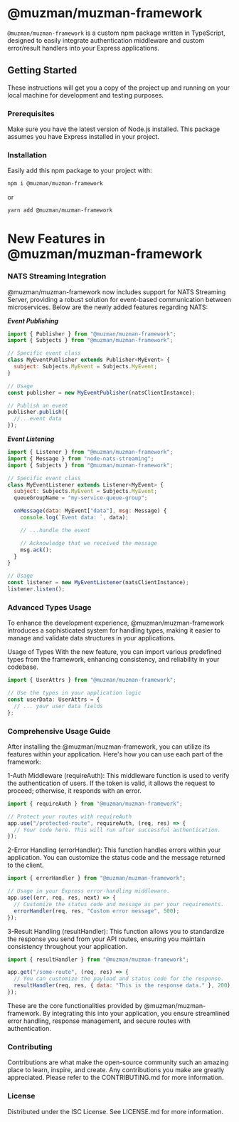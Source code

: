# @muzman/muzman-framework

`@muzman/muzman-framework` is a custom npm package written in TypeScript, designed to easily integrate authentication middleware and custom error/result handlers into your Express applications.

## Getting Started

These instructions will get you a copy of the project up and running on your local machine for development and testing purposes.

### Prerequisites

Make sure you have the latest version of Node.js installed. This package assumes you have Express installed in your project.

### Installation

Easily add this npm package to your project with:

```bash
npm i @muzman/muzman-framework
```

or

```bash
yarn add @muzman/muzman-framework
```

# New Features in @muzman/muzman-framework

### NATS Streaming Integration

@muzman/muzman-framework now includes support for NATS Streaming Server, providing a robust solution for event-based communication between microservices. Below are the newly added features regarding NATS:

**_Event Publishing_**

```javascript
import { Publisher } from "@muzman/muzman-framework";
import { Subjects } from "@muzman/muzman-framework";

// Specific event class
class MyEventPublisher extends Publisher<MyEvent> {
  subject: Subjects.MyEvent = Subjects.MyEvent;
}

// Usage
const publisher = new MyEventPublisher(natsClientInstance);

// Publish an event
publisher.publish({
  //...event data
});
```

**_Event Listening_**

```javascript
import { Listener } from "@muzman/muzman-framework";
import { Message } from "node-nats-streaming";
import { Subjects } from "@muzman/muzman-framework";

// Specific event class
class MyEventListener extends Listener<MyEvent> {
  subject: Subjects.MyEvent = Subjects.MyEvent;
  queueGroupName = "my-service-queue-group";

  onMessage(data: MyEvent["data"], msg: Message) {
    console.log(`Event data: `, data);

    // ...handle the event

    // Acknowledge that we received the message
    msg.ack();
  }
}

// Usage
const listener = new MyEventListener(natsClientInstance);
listener.listen();
```

### Advanced Types Usage

To enhance the development experience, @muzman/muzman-framework introduces a sophisticated system for handling types, making it easier to manage and validate data structures in your applications.

Usage of Types
With the new feature, you can import various predefined types from the framework, enhancing consistency, and reliability in your codebase.

```javascript
import { UserAttrs } from "@muzman/muzman-framework";

// Use the types in your application logic
const userData: UserAttrs = {
  // ... your user data fields
};
```

### Comprehensive Usage Guide

After installing the @muzman/muzman-framework, you can utilize its features within your application. Here's how you can use each part of the framework:

1-Auth Middleware (requireAuth): This middleware function is used to verify the authentication of users. If the token is valid, it allows the request to proceed; otherwise, it responds with an error.

```javascript
import { requireAuth } from "@muzman/muzman-framework";

// Protect your routes with requireAuth
app.use("/protected-route", requireAuth, (req, res) => {
  // Your code here. This will run after successful authentication.
});
```

2-Error Handling (errorHandler): This function handles errors within your application. You can customize the status code and the message returned to the client.

```javascript
import { errorHandler } from "@muzman/muzman-framework";

// Usage in your Express error-handling middleware.
app.use((err, req, res, next) => {
  // Customize the status code and message as per your requirements.
  errorHandler(req, res, "Custom error message", 500);
});
```

3-Result Handling (resultHandler): This function allows you to standardize the response you send from your API routes, ensuring you maintain consistency throughout your application.

```javascript
import { resultHandler } from "@muzman/muzman-framework";

app.get("/some-route", (req, res) => {
  // You can customize the payload and status code for the response.
  resultHandler(req, res, { data: "This is the response data." }, 200);
});
```

These are the core functionalities provided by @muzman/muzman-framework. By integrating this into your application, you ensure streamlined error handling, response management, and secure routes with authentication.

### Contributing

Contributions are what make the open-source community such an amazing place to learn, inspire, and create. Any contributions you make are greatly appreciated. Please refer to the CONTRIBUTING.md for more information.

### License

Distributed under the ISC License. See LICENSE.md for more information.

